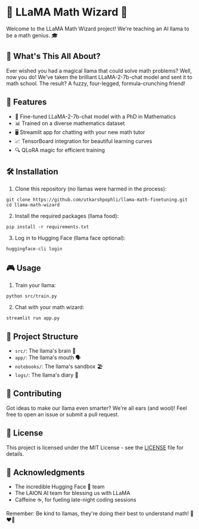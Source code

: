 # 🧮 LLaMA Math Wizard 🦙

Welcome to the LLaMA Math Wizard project! We're teaching an AI llama to be a math genius. 🎓

## 🌟 What's This All About?

Ever wished you had a magical llama that could solve math problems? Well, now you do! We've taken the brilliant LLaMA-2-7b-chat model and sent it to math school. The result? A fuzzy, four-legged, formula-crunching friend!

## 🚀 Features

- 🧠 Fine-tuned LLaMA-2-7b-chat model with a PhD in Mathematics
- 📊 Trained on a diverse mathematics dataset
- 🖥️ Streamlit app for chatting with your new math tutor
- 📈 TensorBoard integration for beautiful learning curves
- 🔍 QLoRA magic for efficient training

## 🛠️ Installation

1. Clone this repository (no llamas were harmed in the process):
```
git clone https://github.com/utkarshpophli/llama-math-finetuning.git
cd llama-math-wizard
```
2. Install the required packages (llama food):
```
pip install -r requirements.txt
```
3. Log in to Hugging Face (llama face optional):
```
huggingface-cli login
```

## 🎮 Usage

1. Train your llama:
```
python src/train.py
```
2. Chat with your math wizard:
```
streamlit run app.py
```

## 📁 Project Structure

- `src/`: The llama's brain 🧠
- `app/`: The llama's mouth 🗣️
- `notebooks/`: The llama's sandbox 🏖️
- `logs/`: The llama's diary 📔

## 🤝 Contributing

Got ideas to make our llama even smarter? We're all ears (and wool)! Feel free to open an issue or submit a pull request.

## 📜 License

This project is licensed under the MIT License - see the [LICENSE](LICENSE) file for details.

## 🙏 Acknowledgments

- The incredible Hugging Face 🤗 team
- The LAION AI team for blessing us with LLaMA
- Caffeine ☕, for fueling late-night coding sessions

Remember: Be kind to llamas, they're doing their best to understand math! 🦙❤️🔢